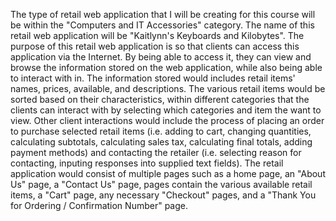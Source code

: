 The type of retail web application that I will be creating for this course will be within the "Computers and IT Accessories" category. The name of this retail web application will be "Kaitlynn's Keyboards and Kilobytes". 
The purpose of this retail web application is so that clients can access this application via the Internet. By being able to access it, they can view and browse the information stored on the web application, while also being able to interact with in. The information stored would includes retail items' names, prices, available, and descriptions. The various retail items would be sorted based on their characteristics, within different categories that the clients can interact with by selecting which categories and item the want to view. Other client interactions would include the process of placing an order to purchase selected retail items (i.e. adding to cart, changing quantities, calculating subtotals, calculating sales tax, calculating final totals, adding payment methods) and contacting the retailer (i.e. selecting reason for contacting, inputing responses into supplied text fields). The retail application would consist of multiple pages such as a home page, an "About Us" page, a "Contact Us" page, pages contain the various available retail items, a "Cart" page, any necessary "Checkout" pages, and a "Thank You for Ordering / Confirmation Number" page.

